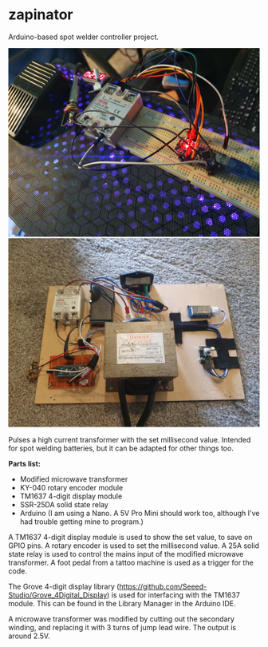 # zapinator
Arduino-based spot welder controller project.

 ![circuit](/images/circuit.jpg)
 ![welder](/images/gg.jpg)
 
 Pulses a high current transformer with the set millisecond value. Intended for spot welding batteries, but it can be adapted for other things too. 
 
 **Parts list:**
 
 * Modified microwave transformer
 * KY-040 rotary encoder module
 * TM1637 4-digit display module
 * SSR-25DA solid state relay
 * Arduino (I am using a Nano. A 5V Pro Mini should work too, although I've had trouble getting mine to program.)
 
 A TM1637 4-digit display module is used to show the set value, to save on GPIO pins. A rotary encoder is used to set the millisecond value. A 25A solid state relay is    used to control the mains input of the modified microwave transformer. A foot pedal from a tattoo machine is used as a trigger for the code.
 
 The Grove 4-digit display library (https://github.com/Seeed-Studio/Grove_4Digital_Display) is used for interfacing with the TM1637 module. This can be found in the Library Manager in the Arduino IDE.

 A microwave transformer was modified by cutting out the secondary winding, and replacing it with 3 turns of jump lead wire. The output is around 2.5V.
